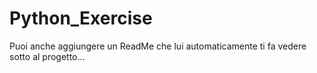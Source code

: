 # Python_Exercise

Puoi anche aggiungere un ReadMe che lui automaticamente ti fa vedere sotto al progetto...
